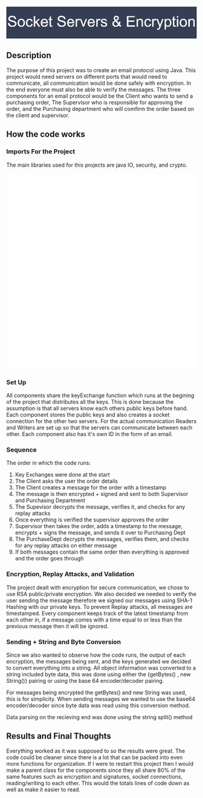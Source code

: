 ![banner](banner.png)

## Description
The purpose of this project was to create an email protocol using Java. This project would need servers on different ports that would need to communicate, all communication would be done safely with encryption. In the end everyone must also be able to verify the messages. The three components for an email protocol would be the Client who wants to send a purchasing order, The Supervisor who is responsible for approving the order, and the Purchasing department who will comfirm the order based on the client and supervisor. 

## How the code works
### Imports For the Project
The main libraries used for this projects are java IO, security, and crypto.

![imports](imports.svg)

### Set Up
All components share the keyExchange function which runs at the begining of the project that distributes all the keys. This is done because the assumption is that all servers know each others public keys before hand. Each component stores the public keys and also creates a socket connection for the other two servers. For the actual communication Readers and Writers are set up so that the servers can communicate between each other. Each component also has it's own ID in the form of an email.

### Sequence
The order in which the code runs:
1. Key Exchanges were done at the start
2. The Client asks the user the order details
3. The Client creates a message for the order with a timestamp
4. The message is then encrypted + signed and sent to both Supervisor and Purchasing Department
5. The Supevisor decrypts the message, verifies it, and checks for any replay attacks
6. Once everything is verified the supervisor approves the order
7. Supervisor then takes the order, adds a timestamp to the message, encrypts + signs the message, and sends it over to Purchasing Dept
8. The PurchaseDept decrypts the messages, verifies them, and checks for any replay attacks on either message
9. If both messages contain the same order then everything is approved and the order goes through

### Encryption, Replay Attacks, and Validation
The project dealt with encryption for secure communication, we chose to use RSA public/private encryption. We also decided we needed to verify the user sending the message therefore we signed our messages using SHA-1 Hashing with our private keys. To prevent Replay attacks, all messages are timestamped. Every component keeps track of the latest timestamp from each other in, if a message comes with a time equal to or less than the previous message then it will be ignored.

### Sending + String and Byte Conversion
Since we also wanted to observe how the code runs, the output of each encryption, the messages being sent, and the keys generated we decided to convert everything into a string. All object information was converted to a string included byte data, this was done using either the {getBytes() , new String()} pairing or using the base 64 encoder/decoder pairing.

For messages being encrypted the getBytes() and new String was used, this is for simplicity. When sending messages we wanted to use the base64 encoder/decoder since byte data was read using this conversion method.

Data parsing on the recieving end was done using the string split() method

## Results and Final Thoughts
Everything worked as it was supposed to so the results were great. The code could be cleaner since there is a lot that can be packed into even more functions for organization.
If I were to restart this project then I would make a parent class for the components since they all share 80% of the same features such as encryption and signatures, socket connections, reading/writing to each other. This would the totals lines of code down as well as make it easier to read.